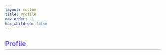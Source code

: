 ```yaml
---
layout: custom
title: Profile
nav_order: -1
has_children: false
---
```


<body id='body-info'>
    <h2 class='heading'><strong>Profile</strong></h2>
    <div class='container' id='profile'></div>
</body>

<script type='module'>
    import auth from '../../assets/js/signin.js';
    import { onAuthStateChanged, signInWithPopup, GoogleAuthProvider } from "https://www.gstatic.com/firebasejs/11.6.0/firebase-auth.js";

    const div = document.querySelector('#profile');

    onAuthStateChanged(auth, (user) => {
        div.innerHTML = '';

        if (user) {
            // user is signed in so show this
            const img = document.createElement('img');
            img.src = user.photoURL;
            img.alt = 'Profile Photo';
            img.className = 'profile-img container-element';

            div.appendChild(img);

            // user information
            const info = document.createElement('div');
            info.className = 'container-element';
            div.appendChild(info);

            const p = document.createElement('p');
            p.textContent = user.displayName;
            p.className = 'user-name container-text';
            info.appendChild(p);

            const p1 = document.createElement('p');
            p1.textContent = user.email;
            p1.className = 'container-text';
            info.appendChild(p1);

            const p2 = document.createElement('p');
            p2.textContent = 'Member since: ' + user.metadata.creationTime;
            p2.className = 'container-text';
            info.appendChild(p2);

            // add sign out button to change users if needed
            const button = document.createElement('button');
            button.textContent = 'Sign Out';
            button.className = 'container-element sign-out';

            button.addEventListener('click', () => {
                auth.signOut();
                window.location.reload();
            })

            div.appendChild(button);

            // Add Certification Progress div
            const body = document.querySelector('main');

            const certHeader = document.createElement('h2');
            certHeader.className = 'heading';
            certHeader.textContent = 'Certification Progress';
            certHeader.style.fontWeight = 'bold';
            body.appendChild(certHeader);

            const cert = document.createElement('div');
            cert.className = 'container';
            body.appendChild(cert);

            const certification = document.createElement('img');
            certification.src = '../../assets/images/certificate.jpg';
            certification.alt = 'DevSecOps Certificate';
            certification.className = 'container-element cert';
            cert.append(certification);

            const progress = document.createElement('div');
            progress.className = 'container-element';
            cert.append(progress);

            const label = document.createElement('p');
            label.textContent = 'DevSecOps Professional Certification';
            label.style.fontSize = '20px'
            label.style.fontWeight = 'bold';
            progress.appendChild(label);

            // Add Quiz Performance div
            const quizHeader = document.createElement('h2');
            quizHeader.className = 'heading';
            quizHeader.textContent = 'Quiz Performance';
            quizHeader.style.fontWeight = 'bold';
            body.appendChild(quizHeader);

            const quiz = document.createElement('div');
            quiz.className = 'container';
            body.appendChild(quiz);

        } else {
            // space showing that a user is not signed in
            const container = document.querySelector('#profile');
            container.className = 'container signed-out'
            const button = document.createElement('button');
            container.appendChild(button);

            button.textContent = 'Sign in';
            button.className = 'container-element sign-in';
            button.addEventListener('click', () => {
                const provider = new GoogleAuthProvider();
                return signInWithPopup(auth, provider);
            });
        }
    });
</script>

<style>
    .container {
        display: flex;
        border: 1px solid #cccccc;
        margin: 20px auto;
        justify-content: left;
        align-items: center;
        margin-top: 5px;
        background: #f9f9f9;
        border-radius: 10px;
    }

    .container-element {
        margin: 15px;
    }

    .profile-img {
        border-radius: 50%;
    }

    .heading {
        margin-top: 15px;
        padding-top: 15px;
        margin-bottom: 0;
        color: #7253ed;
    }

    .user-name {
        font-weight: bold;
        font-size: 20px;
    }

    .sign-out {
        color: #B22222;
        border: 2px solid #B22222;
        border-radius: 10px;
        background: rgba(222, 106, 106, 0.4);
        padding: 10px;
        margin-left: 70px;
    }

    .sign-in {
        color: green;
        border: 2px solid green;
        border-radius: 10px;
        padding: 10px;
        background: rgba(147, 225, 147, 0.4);
    }

    .signed-out {
        justify-content: center;
    }

    .cert {
        width: 150px;
        height: auto;
        border-radius: 10px;
    }

    .container-text {
        margin: 3px;
    }
</style>